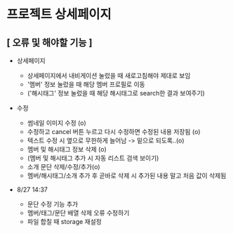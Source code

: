 # 프로젝트 상세페이지

## [ 오류 및 해야할 기능 ]

- 상세페이지
  - 상세페이지에서 내비게이션 눌렀을 때 새로고침해야 제대로 보임
  - '멤버' 정보 눌렀을 때 해당 멤버 프로필로 이동
  - ('해시태그' 정보 눌렀을 때 해당 해시태그로 search한 결과 보여주기)

- 수정
  - 썸네일 이미지 수정 (o)
  - 수정하고 cancel 버튼 누르고 다시 수정하면 수정된 내용 저장됨 (o)
  - 텍스트 수정 시 옆으로 무한하게 늘어남 -> 밑으로 되도록..(o)
  - 멤버 및 해시태그 정보 삭제 (o)
  - (멤버 및 해시태그 추가 시 자동 리스트 검색 보이기)
  - 소개 문단 삭제/수정/추가(o)
  - 멤버/해시태그/소개 추가 후 곧바로 삭제 시 추가된 내용 말고 처음 값이 삭제됨

- 8/27 14:37
  - 문단 수정 기능 추가
  - 멤버/태그/문단 배열 삭제 오류 수정하기
  - 파일 합칠 때 storage 재설정
